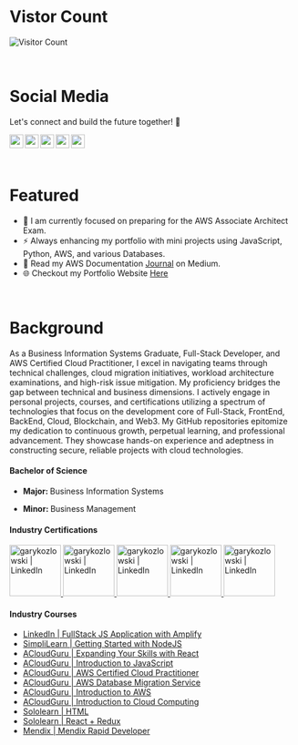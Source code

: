 <h1>Vistor Count</h1>

![Visitor Count](https://profile-counter.glitch.me/{gkozlowskidesign}/count.svg)


<br>

<h1>Social Media</h1>

  Let's connect and build the future together! 🌟
  <br>

<a href="https://www.linkedin.com/in/gary-kozlowski-825053138/">
  <img align="left" alt="garykozlowski | LinkedIn" width="24px" src="https://cdn.jsdelivr.net/npm/simple-icons@v3/icons/linkedin.svg" />
</a>
<a href="https://twitter.com/GaryKozlowski1">
  <img align="left" alt="garykozlowski | Twitter" width="24px" src="https://cdn.jsdelivr.net/npm/simple-icons@v3/icons/twitter.svg" />
</a>
<a href="https://github.com/gkozlowskidesign">
  <img align="left" alt="garykozlowski | GitHub" width="24px" src="https://cdn.jsdelivr.net/npm/simple-icons@v3/icons/github.svg" />
</a>
<a href="https://www.instagram.com/garykozlowski1/?next=%2Fgary_kozlowski1%2F">
  <img align="left" alt="garykozlowski | Instagram" width="24px" src="https://cdn.jsdelivr.net/npm/simple-icons@v3/icons/instagram.svg" />
</a>
<a href="https://www.facebook.com/garyjr.kozlowski/">
  <img align="left" alt="garykozlowski | Facebook" width="24px" src="https://cdn.jsdelivr.net/npm/simple-icons@v3/icons/facebook.svg" />
</a>
<br>

<br>
<br>

<h1>Featured</h1>

- 🔭 I am currently focused on preparing for the AWS Associate Architect Exam.
- ⚡ Always enhancing my portfolio with mini projects using JavaScript, Python, AWS, and various Databases. 
- 💬 Read my AWS Documentation [Journal](https://gkozlowskidesign.medium.com/) on Medium.
- 🌐 Checkout my Portfolio Website [Here](https://garykozlowski.xyz/)
<br>
<h1>Background</h1>
<p>
As a Business Information Systems Graduate, Full-Stack Developer, and AWS Certified Cloud Practitioner, 
I excel in navigating teams through technical challenges, cloud migration initiatives, workload architecture examinations, and high-risk issue mitigation. My proficiency bridges the gap between technical and business dimensions. I actively engage in personal projects, courses, and certifications utilizing a spectrum of technologies that focus on the development core of Full-Stack, FrontEnd, BackEnd, Cloud, Blockchain, and Web3. My GitHub repositories epitomize my dedication to continuous growth, perpetual learning, and professional advancement. 
They showcase hands-on experience and adeptness in constructing secure, reliable projects with cloud technologies.
</p>

<h4>Bachelor of Science</h4>

- <p><b>Major: </b>Business Information Systems</p>
- <p><b>Minor: </b>Business Management</p>

<h4>Industry Certifications</h4>
<a href="https://www.credly.com/badges/82c0c5bd-b30b-4bcd-9e12-06ba4d0887df">
  <img  alt="garykozlowski | LinkedIn" width="90px" src="https://images.credly.com/size/680x680/images/00634f82-b07f-4bbd-a6bb-53de397fc3a6/image.png" />
</a>
<a href="https://www.credly.com/badges/4f16e676-770c-4053-8b52-af3c4b17908a">
  <img alt="garykozlowski | LinkedIn" width="90px" src="https://images.credly.com/size/340x340/images/979e42e2-1d32-4d21-97ea-53d991ea50fb/image.png" />
</a>
<a href="https://www.credly.com/badges/ac7ae31d-4dd7-40a9-98f9-86056f17d6b1">
  <img  alt="garykozlowski | LinkedIn" width="90px" src="https://images.credly.com/size/680x680/images/6f135924-7645-4bd2-ab68-3bc0b49c7e27/image.png" />
</a>
<a href="https://www.credly.com/badges/aa13f693-76cd-4368-aa56-ffcafdaff5f0">
  <img  alt="garykozlowski | LinkedIn" width="90px" src="https://github.com/GKozlowskiDesign/gkozlowskidesign/assets/82541715/0bc51284-463c-4e60-97d4-af185167d9a0" />
</a>
<a href="https://www.credly.com/badges/291e16c5-9a03-42ac-b211-23be11a03170">
  <img alt="garykozlowski | LinkedIn" width="90px" src="https://images.credly.com/size/340x340/images/8d67bbf4-128b-4141-b5f1-1bc61bbfbaa6/image.png" />
</a>


<br>

<h4>Industry Courses</h4>

- <a href="https://www.linkedin.com/learning/certificates/11487b7254a7e4c1db5f3b8eed72b8310cb634382c320cb503f12454b88e89d6?lipi=urn%3Ali%3Apage%3Ad_flagship3_profile_view_base_certifications_details%3BRcb0I8UpRxekiRGOW0dXng%3D%3D"> LinkedIn | FullStack JS Application with Amplify</a>
- <a href="https://www.simplilearn.com/skillup-certificate-landing?token=eyJjb3Vyc2VfaWQiOiIxNzQ2IiwiY2VydGlmaWNhdGVfdXJsIjoiaHR0cHM6XC9cL2NlcnRpZmljYXRlcy5zaW1wbGljZG4ubmV0XC9zaGFyZVwvdGh1bWJfNDA0NTg2MF8xNjcyMTU4NDQ0LnBuZyIsInVzZXJuYW1lIjoiR2FyeSBLb3psb3dza2kifQ%3D%3D&utm_source=shared-certificate&utm_medium=lms&utm_campaign=shared-certificate-promotion&referrer=https%3A%2F%2Flms.simplilearn.com%2Fcourses%2F4236%2FGetting-started-with-NodeJS%2Fcertificate%2Fdownload-skillup&%24web_only=true&_branch_match_id=1226269620574159339&_branch_referrer=H4sIAAAAAAAAA8soKSkottLXL87MLcjJ1EssKNDLyczL1k%2FVDymqTI6oCiw3K0sCAMwKp3AlAAAA">SimpliLearn | Getting Started with NodeJS</a>
- <a href="https://verify.acloud.guru/95216D665794">ACloudGuru | Expanding Your Skills with React</a>
- <a href="https://verify.acloud.guru/2B75EAB435FA">ACloudGuru | Introduction to JavaScript</a>
- <a href="https://verify.acloud.guru/02A9147C1109">ACloudGuru | AWS Certified Cloud Practitioner</a>
- <a href="https://verify.acloud.guru/6F7228088730">ACloudGuru | AWS Database Migration Service</a>
- <a href="https://verify.acloud.guru/488D24E66C3C">ACloudGuru | Introduction to AWS</a>
- <a href="https://verify.acloud.guru/08353D4BE2DA">ACloudGuru | Introduction to Cloud Computing</a>
- <a href="https://www.sololearn.com/certificates/CT-ZNJ9C0W9">Sololearn | HTML</a>
- <a href="https://www.sololearn.com/certificates/CT-SQ4TAIIM">Sololearn | React + Redux</a>
- <a href="https://drive.google.com/file/d/1544yC2fwe0_evZAMTJRPEdKHi7yEI6rm/view">Mendix | Mendix Rapid Developer</a>










 


  

    
 
 

